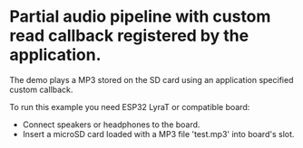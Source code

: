 # Partial audio pipeline with custom read callback registered by the application.

The demo plays a MP3 stored on the SD card using an application specified custom callback. 

To run this example you need ESP32 LyraT or compatible board:

- Connect speakers or headphones to the board. 
- Insert a microSD card loaded with a MP3 file 'test.mp3' into board's slot.
